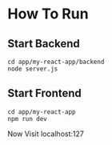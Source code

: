 # How To Run

## Start Backend
```
cd app/my-react-app/backend
node server.js
```

## Start Frontend
```
cd app/my-react-app
npm run dev
```

Now Visit localhost:127
